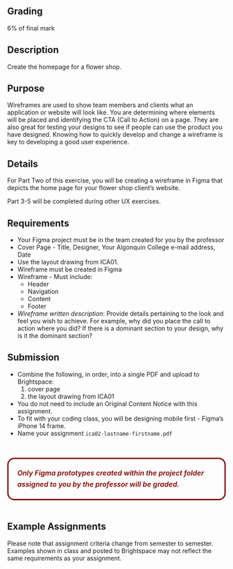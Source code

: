 ## Grading

6% of final mark

## Description

Create the homepage for a flower shop.

## Purpose

Wireframes are used to show team members and clients what an application or website will look like. You are determining where elements will be placed and identifying the CTA (Call to Action) on a page. They are also great for testing your designs to see if people can use the product you have designed. Knowing how to quickly develop and change a wireframe is key to developing a good user experience.

## Details

For Part Two of this exercise, you will be creating a wireframe in Figma that depicts the home page for your flower shop client’s website.

Part 3-5 will be completed during other UX exercises.

## Requirements

- Your Figma project must be in the team created for you by the professor
- Cover Page - Title, Designer, Your Algonquin College e-mail address, Date
- Use the layout drawing from ICA01.
- Wireframe must be created in Figma
- Wireframe - Must include:
  - Header
  - Navigation
  - Content
  - Footer
- *Wireframe written description*: Provide details pertaining to the look and feel you wish to achieve. For example, why did you place the call to action where you did? If there is a dominant section to your design, why is it the dominant section?

## Submission

- Combine the following, in order, into a single PDF and upload to Brightspace:
  1. cover page
  2. the layout drawing from ICA01
- You do not need to include an Original Content Notice with this assignment.
- To fit with your coding class, you will be designing mobile first - Figma’s iPhone 14 frame.
- Name your assignment `ica02-lastname-firstname.pdf`

<p style="border: 3px solid maroon; border-radius: 1em; padding: 1.25em; margin: 3em 0; font-size: 1.15em; font-weight: 600; color: maroon; line-height: 1.6;">
    <em>Only Figma prototypes created within the project folder assigned to you by the professor will be graded.</em>
  </p>

## Example Assignments

Please note that assignment criteria change from semester to semester. Examples shown in class and posted to Brightspace may not reflect the same requirements as your assignment.

